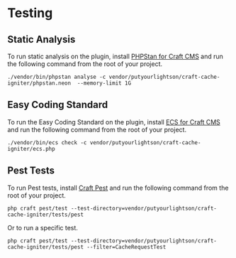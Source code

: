 # Testing

## Static Analysis

To run static analysis on the plugin,
install [PHPStan for Craft CMS](https://github.com/craftcms/phpstan) and run the
following command from the root of your project.

```shell
./vendor/bin/phpstan analyse -c vendor/putyourlightson/craft-cache-igniter/phpstan.neon  --memory-limit 1G
```

## Easy Coding Standard

To run the Easy Coding Standard on the plugin,
install [ECS for Craft CMS](https://github.com/craftcms/ecs) and run the
following command from the root of your project.

```shell
./vendor/bin/ecs check -c vendor/putyourlightson/craft-cache-igniter/ecs.php
```

## Pest Tests

To run Pest tests, install [Craft Pest](https://craft-pest.com/) and run the
following command from the root of your project.

```shell
php craft pest/test --test-directory=vendor/putyourlightson/craft-cache-igniter/tests/pest
```

Or to run a specific test.

```shell
php craft pest/test --test-directory=vendor/putyourlightson/craft-cache-igniter/tests/pest --filter=CacheRequestTest
```

